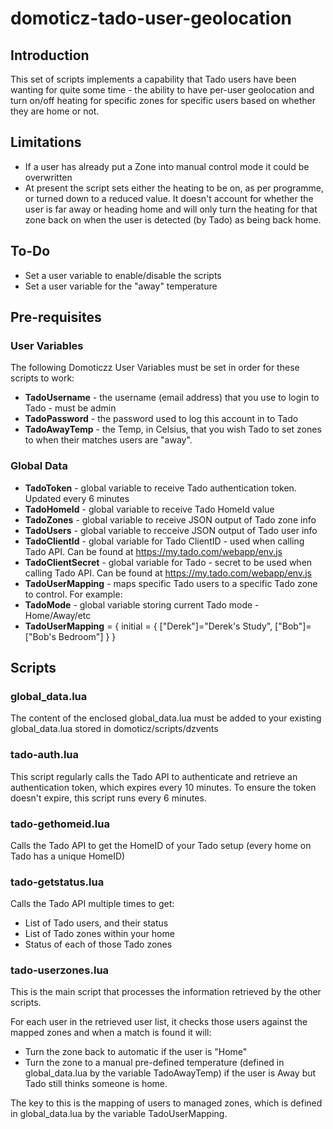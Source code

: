 # domoticz-tado-user-geolocation

## Introduction

This set of scripts implements a capability that Tado users have been wanting for quite some time - the ability to have per-user geolocation and turn on/off heating for specific zones for specific users based on whether they are home or not.

## Limitations

- If a user has already put a Zone into manual control mode it could be overwritten 
- At present the script sets either the heating to be on, as per programme, or turned down to a reduced value. It doesn't account for whether the user is far away or heading home and will only turn the heating for that zone back on when the user is detected (by Tado) as being back home.

## To-Do

- Set a user variable to enable/disable the scripts
- Set a user variable for the "away" temperature

## Pre-requisites

### User Variables

The following Domoticzz User Variables must be set in order for these scripts to work:
- **TadoUsername** - the username (email address) that you use to login to Tado - must be admin
- **TadoPassword** - the password used to log this account in to Tado
- **TadoAwayTemp** - the Temp, in Celsius, that you wish Tado to set zones to when their matches users are "away".

### Global Data

- **TadoToken** - global variable to receive Tado authentication token. Updated every 6 minutes
- **TadoHomeId** - global variable to receive Tado HomeId value
- **TadoZones** - global variable to receive JSON output of Tado zone info
- **TadoUsers** - global variable to recceive JSON output of Tado user info
- **TadoClientId** - global variable for Tado ClientID - used when calling Tado API. Can be found at https://my.tado.com/webapp/env.js
- **TadoClientSecret** - global variable for Tado - secret to be used when calling Tado API. Can be found at https://my.tado.com/webapp/env.js
- **TadoUserMapping** - maps specific Tado users to a specific Tado zone to control. For example:
- **TadoMode** - global variable storing current Tado mode - Home/Away/etc
- **TadoUserMapping** = { initial = { ["Derek"]="Derek's Study", ["Bob"]=["Bob's Bedroom"] } }

## Scripts

### global_data.lua

The content of the enclosed global_data.lua must be added to your existing global_data.lua stored in domoticz/scripts/dzvents

### tado-auth.lua

This script regularly calls the Tado API to authenticate and retrieve an authentication token, which expires every 10 minutes. To ensure the token doesn't expire, this script runs every 6 minutes.

### tado-gethomeid.lua
  
Calls the Tado API to get the HomeID of your Tado setup (every home on Tado has a unique HomeID)

### tado-getstatus.lua

Calls the Tado API multiple times to get:
- List of Tado users, and their status
- List of Tado zones within your home
- Status of each of those Tado zones
    
### tado-userzones.lua

This is the main script that processes the information retrieved by the other scripts.

For each user in the retrieved user list, it checks those users against the mapped zones and when a match is found it will:
- Turn the zone back to automatic if the user is "Home"
- Turn the zone to a manual pre-defined temperature (defined in global_data.lua by the variable TadoAwayTemp) if the user is Away but Tado still thinks someone is home.

The key to this is the mapping of users to managed zones, which is defined in global_data.lua by the variable TadoUserMapping.
